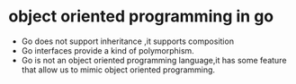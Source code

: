 # object oriented programming in go

* Go does not support inheritance ,it supports composition
* Go interfaces provide a kind of polymorphism.
* Go is not an object oriented programming language,it has some feature that allow us to mimic object oriented programming.
